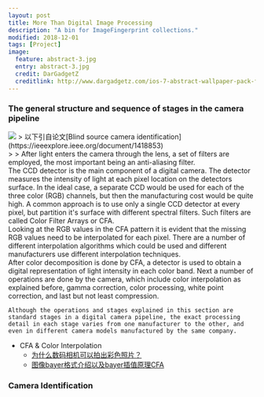 ```yaml
---
layout: post
title: More Than Digital Image Processing
description: "A bin for ImageFingerprint collections."
modified: 2018-12-01
tags: [Project]
image:
  feature: abstract-3.jpg
  entry: abstract-3.jpg
  credit: DarGadgetZ
  creditlink: http://www.dargadgetz.com/ios-7-abstract-wallpaper-pack-for-iphone-5-and-ipod-touch-retina/
---
```


### The general structure and sequence of stages in the camera pipeline
<img src="https://ars.els-cdn.com/content/image/1-s2.0-S1742287617303146-gr1.jpg">
> 以下引自论文[Blind source camera identification](https://ieeexplore.ieee.org/document/1418853)<br>
> > After light enters the camera through the lens, a set of filters are employed, the most important being an anti-aliasing filter. <br>
    The CCD detector is the main component of a digital camera. The detector measures the intensity of light at each pixel location on the detectors surface. In the ideal case, a separate CCD would be used for each of the three color (RGB) channels, but then the manufacturing cost would be quite high. A common approach is to use only a single CCD detector at every pixel, but partition it's surface with different spectral filters. Such filters are called Color Filter Arrays or CFA.<br>
    Looking at the RGB values in the CFA pattern it is evident that the missing RGB values need to be interpolated for each pixel. There are a number of different interpolation algorithms which could be used and different manufacturers use different interpolation techniques.<br> 
    After color decomposition is done by CFA, a detector is used to obtain a digital representation of light intensity in each color band. Next a number of operations are done by the camera, which include color interpolation as explained before, gamma correction, color processing, white point correction, and last but not least compression. 

    Although the operations and stages explained in this section are standard stages in a digital camera pipeline, the exact processing detail in each stage varies from one manufacturer to the other, and even in different camera models manufactured by the same company.
    
- CFA & Color Interpolation 
  - [为什么数码相机可以拍出彩色照片？](http://www.ruanyifeng.com/blog/2012/12/bayer_filter.html)
  - [图像bayer格式介绍以及bayer插值原理CFA](https://blog.csdn.net/u011776903/article/details/78437809)
  
### Camera Identification
  
